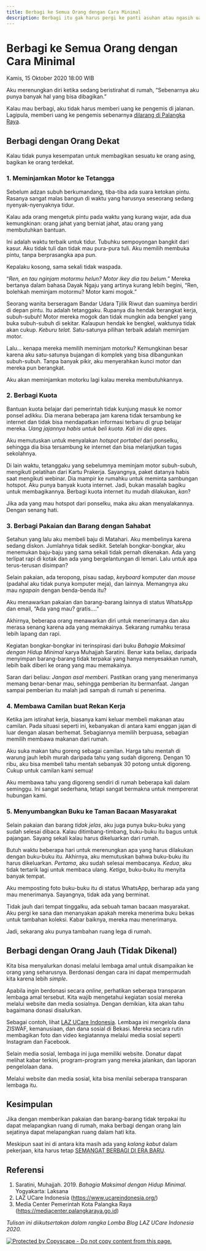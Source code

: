 ```yaml
---
title: Berbagi ke Semua Orang dengan Cara Minimal
description: Berbagi itu gak harus pergi ke panti asuhan atau ngasih uang ke pengemis. Kita bisa berbagi ke siapa aja dan gak harus ngasih sesuatu yang wah.
---
```

# Berbagi ke Semua Orang dengan Cara Minimal

Kamis, 15 Oktober 2020 18:00 WIB

Aku merenungkan diri ketika sedang beristirahat di rumah, “Sebenarnya aku punya banyak hal yang bisa dibagikan.”

Kalau mau berbagi, aku tidak harus memberi uang ke pengemis di jalanan. Lagipula, memberi uang ke pengemis sebenarnya [dilarang di Palangka Raya](https://mediacenter.palangkaraya.go.id/warga-palangka-raya-diimbau-jangan-kasih-uang-kepada-pengemis/).

## Berbagi dengan Orang Dekat

Kalau tidak punya kesempatan untuk membagikan sesuatu ke orang asing, bagikan ke orang terdekat.

### 1. Meminjamkan Motor ke Tetangga

Sebelum adzan subuh berkumandang, tiba-tiba ada suara ketokan pintu. Rasanya sangat malas bangun di waktu yang harusnya seseorang sedang nyenyak-nyenyaknya tidur.

Kalau ada orang mengetuk pintu pada waktu yang kurang wajar, ada dua kemungkinan: orang jahat yang berniat jahat, atau orang yang membutuhkan bantuan.

Ini adalah waktu terbaik untuk tidur. Tubuhku sempoyongan bangkit dari kasur. Aku tidak tuli dan tidak mau pura-pura tuli. Aku memilih membuka pintu, tanpa berprasangka apa pun.

Kepalaku kosong, sama sekali tidak waspada.

“_Ren, en tau nginjam motormu helun? Motor ikey dia tau belum._” Mereka bertanya dalam bahasa Dayak Ngaju yang artinya kurang lebih begini, “Ren, bolehkah meminjam motormu? Motor kami mogok.”

Seorang wanita berseragam Bandar Udara Tjilik Riwut dan suaminya berdiri di depan pintu. Itu adalah tetanggaku. Rupanya dia hendak berangkat kerja, subuh-subuh! Motor mereka mogok dan tidak mungkin ada bengkel yang buka subuh-subuh di sekitar. Kalaupun hendak ke bengkel, waktunya tidak akan cukup. _Keburu telat._ Satu-satunya pilihan terbaik adalah meminjam motor.

Lalu... kenapa mereka memilih meminjam motorku? Kemungkinan besar karena aku satu-satunya bujangan di komplek yang bisa dibangunkan subuh-subuh. Tanpa banyak pikir, aku menyerahkan kunci motor dan mereka pun berangkat.

Aku akan meminjamkan motorku lagi kalau mereka membutuhkannya.

### 2. Berbagi Kuota

Bantuan kuota belajar dari pemerintah tidak kunjung masuk ke nomor ponsel adikku. Dia merana beberapa jam karena tidak tersambung ke internet dan tidak bisa mendapatkan informasi terbaru di grup belajar mereka. _Uang jajannya habis untuk beli kuota. Kali ini dia apes._

Aku memutuskan untuk menyalakan _hotspot portabel_ dari ponselku, sehingga dia bisa tersambung ke internet dan bisa melanjutkan tugas sekolahnya.

Di lain waktu, tetanggaku yang sebelumnya meminjam motor subuh-subuh, mengikuti pelatihan dari Kartu Prakerja. Sayangnya, paket datanya habis saat mengikuti webinar. Dia mampir ke rumahku untuk meminta sambungan hotspot. Aku punya banyak kuota internet. Jadi, bukan masalah bagiku untuk membagikannya. Berbagi kuota internet itu mudah dilakukan, _kan_?

Jika ada yang mau hotspot dari ponselku, maka aku akan menyalakannya. Dengan senang hati.

### 3. Berbagi Pakaian dan Barang dengan Sahabat

Setahun yang lalu aku membeli baju di Matahari. Aku membelinya karena sedang diskon. Jumlahnya tidak sedikit. Setelah bongkar-bongkar, aku menemukan baju-baju yang sama sekali tidak pernah dikenakan. Ada yang terlipat rapi di kotak dan ada yang bergelantungan di lemari. Lalu untuk apa terus-terusan disimpan?

Selain pakaian, ada teropong, pisau sadap, _keyboard_ komputer dan _mouse_ (padahal aku tidak punya komputer meja), dan lainnya. Memangnya aku mau _ngapain_ dengan benda-benda itu?

Aku menawarkan pakaian dan barang-barang lainnya di status WhatsApp dan email, “Ada yang mau? gratis....”

Akhirnya, beberapa orang menawarkan diri untuk menerimanya dan aku merasa senang karena ada yang memakainya. Sekarang rumahku terasa lebih lapang dan rapi.

Kegiatan bongkar-bongkar ini terinspirasi dari buku _Bahagia Maksimal dengan Hidup Minimal_ karya Muhajjah Saratini. Benar kata beliau, daripada menyimpan barang-barang tidak terpakai yang hanya menyesakkan rumah, lebih baik diberi ke orang yang mau memakainya.

Saran dari beliau: _Jangan asal memberi._ Pastikan orang yang menerimanya memang benar-benar mau, sehingga pemberian itu bermanfaat. Jangan sampai pemberian itu malah jadi sampah di rumah si penerima.

### 4. Membawa Camilan buat Rekan Kerja

Ketika jam istirahat kerja, biasanya kami keluar membeli makanan atau camilan. Pada situasi seperti ini, kebanyakan di antara kami enggan jajan di luar dengan alasan berhemat. Sebagiannya memilih berpuasa, sebagian memilih membawa makanan dari rumah.

Aku suka makan tahu goreng sebagai camilan. Harga tahu mentah di warung jauh lebih murah daripada tahu yang sudah digoreng. Dengan 10 ribu, aku bisa membeli tahu mentah sebanyak 30 potong untuk digoreng. Cukup untuk camilan kami semua!

Aku membawa tahu yang digoreng sendiri di rumah beberapa kali dalam seminggu. Ini sangat sederhana, tetapi sangat bermakna untuk mempererat hubungan kami.

### 5. Menyumbangkan Buku ke Taman Bacaan Masyarakat

Selain pakaian dan barang _tidak jelas_, aku juga punya buku-buku yang sudah selesai dibaca. Kalau ditimbang-timbang, buku-buku itu bagus untuk pajangan. Sayang sekali kalau harus dikeluarkan dari rumah.

Butuh waktu beberapa hari untuk merenungkan apa yang harus dilakukan dengan buku-buku itu. Akhirnya, aku memutuskan bahwa buku-buku itu harus dikeluarkan. _Pertama_, aku sudah selesai membacanya. _Kedua_, aku tidak tertarik lagi untuk membaca ulang. _Ketiga_, buku-buku itu menyita banyak tempat.

Aku memposting foto buku-buku itu di status WhatsApp, berharap ada yang mau menerimanya. Sayangnya, tidak ada yang berminat.

Tidak jauh dari tempat tinggalku, ada sebuah taman bacaan masyarakat. Aku pergi ke sana dan menanyakan apakah mereka menerima buku bekas untuk tambahan koleksi. Kabar baiknya, mereka mau menerimanya.

Jadi, sekarang aku punya tambahan ruang lega di rumah.

## Berbagi dengan Orang Jauh (Tidak Dikenal)

Kita bisa menyalurkan donasi melalui lembaga amal untuk disampaikan ke orang yang seharusnya. Berdonasi dengan cara ini dapat mempermudah kita karena lebih _simple_.

Apabila ingin berdonasi secara _online_, perhatikan seberapa transparan lembaga amal tersebut. Kita wajib mengetahui kegiatan sosial mereka melalui website dan media sosialnya. Dengan demikian, kita akan tahu bagaimana donasi disalurkan.

Sebagai contoh, lihat [LAZ UCare Indonesia](https://www.ucareindonesia.org/). Lembaga ini mengelola dana ZISWAF, kemanusiaan, dan dana sosial di Bekasi. Mereka secara rutin membagikan foto dan video kegiatannya melalui media sosial seperti Instagram dan Facebook.

Selain media sosial, lembaga ini juga memiliki website. Donatur dapat melihat kabar terkini, program-program yang mereka jalankan, dan laporan pengelolaan dana. 

Melalui website dan media sosial, kita bisa menilai seberapa transparan lembaga itu.

## Kesimpulan

Jika dengan memberikan pakaian dan barang-barang tidak terpakai itu dapat melapangkan ruang di rumah, maka berbagi dengan orang lain sejatinya dapat melapangkan ruang dalam hati kita.

Meskipun saat ini di antara kita masih ada yang _kalang kabut_ dalam pekerjaan, kita harus tetap [SEMANGAT BERBAGI DI ERA BARU](https://www.ucareindonesia.org/).

## Referensi

1. Saratini, Muhajjah. 2019. _Bahagia Maksimal dengan Hidup Minimal_. Yogyakarta: Laksana
2. LAZ UCare Indonesia (https://www.ucareindonesia.org/)
3. Media Center Pemerintah Kota Palangka Raya (https://mediacenter.palangkaraya.go.id)

*Tulisan ini diikutsertakan dalam rangka Lomba Blog LAZ UCare Indonesia 2020.*

[ ![Protected by Copyscape - Do not copy content from this page.](//banners.copyscape.com/img/copyscape-banner-black-200x25.png) ](http://www.copyscape.com/)
